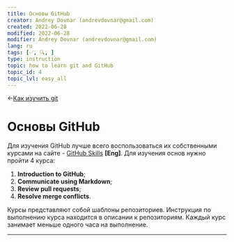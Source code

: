 ```yaml
---
title: Основы GitHub
creator: Andrey Dovnar (andrevdovnar@gmail.com)
created: 2022-06-28
modified: 2022-06-28
modifier: Andrey Dovnar (andrevdovnar@gmail.com)
lang: ru
tags: [✅, 🔍, ]
type: instruction
topic: how to learn git and GitHub
topic_id: 4
topic_lvl: easy_all
---
```

<-[Как изучить git](http://127.0.0.1:8000/%D0%9A%D0%B0%D0%BA%20%D0%B8%D0%B7%D1%83%D1%87%D0%B8%D1%82%D1%8C%20git/)
# Основы GitHub
Для изучения GitHub лучше всего воспользоваться их собственными курсами на сайте - [GitHub Skills](https://skills.github.com/) **[Eng]**. Для изучения основ нужно пройти 4 курса:  
1. **Introduction to GitHub**;  
2. **Communicate using Markdown**;  
3. **Review pull requests**;  
4. **Resolve merge conflicts**.

Курсы представляют собой шаблоны репозиториев. Инструкция по выполнению курса находится в описании к репозиториям. Каждый курс занимает меньше одного часа на выполнение.

---